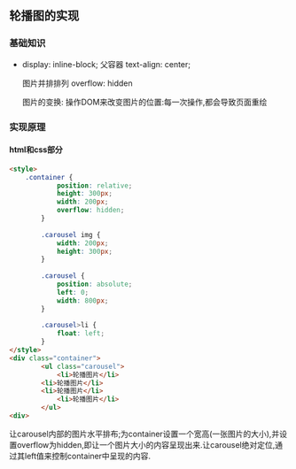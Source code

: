 ## 轮播图的实现

### 基础知识

* display: inline-block;
  父容器 text-align: center;
 
  图片并排排列
  overflow: hidden
  
  图片的变换:
  操作DOM来改变图片的位置:每一次操作,都会导致页面重绘
  
### 实现原理

#### html和css部分

```HTML
<style>
    .container {
            position: relative;
            height: 300px;
            width: 200px;
            overflow: hidden;
        }
        
        .carousel img {
            width: 200px;
            height: 300px;
        }
        
        .carousel {
            position: absolute;
            left: 0;
            width: 800px;
        }
        
        .carousel>li {
            float: left;
        }
</style>
<div class="container">
        <ul class="carousel">
            <li>轮播图片</li>
	    <li>轮播图片</li>
	    <li>轮播图片</li>
            <li>轮播图片</li>        
        </ul>
<div>
```

让carousel内部的图片水平排布;为container设置一个宽高(一张图片的大小),并设置overflow为hidden,即让一个图片大小的内容呈现出来.让carousel绝对定位,通过其left值来控制container中呈现的内容.

#### 

